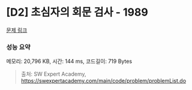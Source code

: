 # [D2] 초심자의 회문 검사 - 1989 

[문제 링크](https://swexpertacademy.com/main/code/problem/problemDetail.do?contestProbId=AV5PyTLqAf4DFAUq) 

### 성능 요약

메모리: 20,796 KB, 시간: 144 ms, 코드길이: 719 Bytes



> 출처: SW Expert Academy, https://swexpertacademy.com/main/code/problem/problemList.do